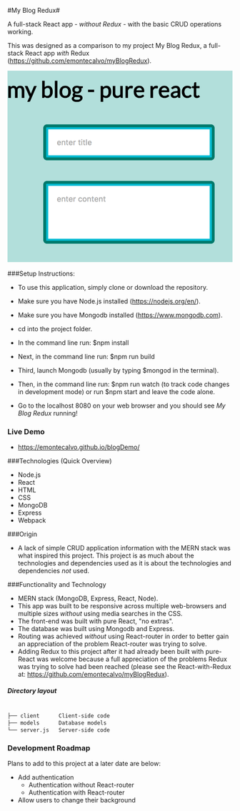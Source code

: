 #My Blog Redux#

A full-stack React app - *without Redux* - with the basic CRUD operations working.

This was designed as a comparison to my project My Blog Redux, a full-stack React app *with* Redux (https://github.com/emontecalvo/myBlogRedux).

![Alt text](./blog_pure_react.png?raw=true "My Blog without Redux")


###Setup Instructions:

* To use this application, simply clone or download the repository.

* Make sure you have Node.js installed (https://nodejs.org/en/).

* Make sure you have Mongodb installed (https://www.mongodb.com).

* cd into the project folder.

* In the command line run: $npm install

* Next, in the command line run: $npm run build

* Third, launch Mongodb (usually by typing $mongod in the terminal).

* Then, in the command line run: $npm run watch (to track code changes in development mode) or run $npm start and leave the code alone.

* Go to the localhost 8080 on your web browser and you should see *My Blog Redux* running!

### Live Demo
* https://emontecalvo.github.io/blogDemo/


###Technologies (Quick Overview)
* Node.js
* React
* HTML
* CSS
* MongoDB
* Express
* Webpack

###Origin
* A lack of simple CRUD application information with the MERN stack was what inspired this project.  This project is as much about the technologies and dependencies used as it is about the technologies and dependencies *not* used.

###Functionality and Technology
* MERN stack (MongoDB, Express, React, Node).
* This app was built to be responsive across multiple web-browsers and multiple sizes *without* using media searches in the CSS.
* The front-end was built with pure React, "no extras".
* The database was built using Mongodb and Express.
* Routing was achieved *without* using React-router in order to better gain an appreciation of the problem React-router was trying to solve.
* Adding Redux to this project after it had already been built with pure-React was welcome because a full appreciation of the problems Redux was trying to solve had been reached (please see the React-with-Redux at: https://github.com/emontecalvo/myBlogRedux).

##### Directory layout

```

├── client      Client-side code
├── models      Database models
└── server.js   Server-side code

```

### Development Roadmap
Plans to add to this project at a later date are below:

* Add authentication
  * Authentication without React-router
  * Authentication with React-router
* Allow users to change their background



